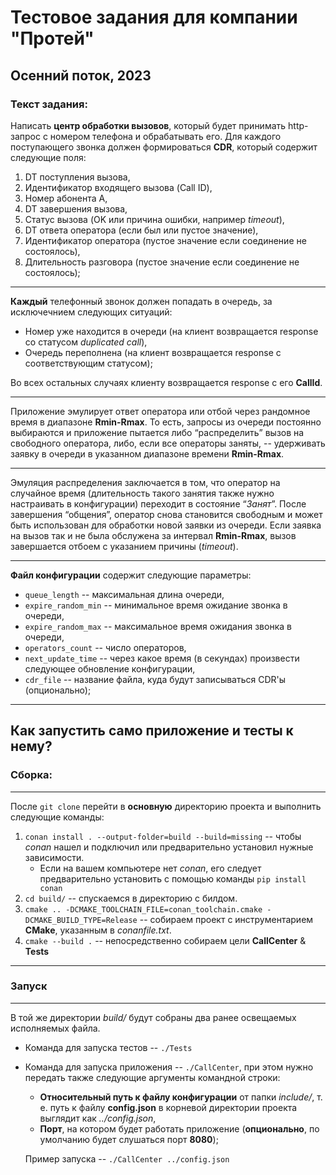 # Тестовое задания для компании "Протей"
## Осенний поток, 2023

### Текст задания:
Написать **центр обработки вызовов**, который будет принимать http-запрос с номером телефона и обрабатывать его. Для каждого поступающего звонка должен формироваться **CDR**, который содержит следующие поля:
1. DT поступления вызова,
1. Идентификатор входящего вызова (Call ID),
1. Номер абонента А,
1. DT завершения вызова,
1. Статус вызова (OK или причина ошибки, например *timeout*),
1. DT ответа оператора (если был или пустое значение),
1. Идентификатор оператора (пустое значение если соединение не состоялось),
1. Длительность разговора (пустое значение если соединение не состоялось);

---

**Каждый** телефонный звонок должен попадать в очередь, за исключечнием следующих ситуаций:
- Номер уже находится в очереди (на клиент возвращается response cо статусом *duplicated call*),
- Очередь переполнена (на клиент возвращается response с соответствующим статусом);

Во всех остальных случаях клиенту возвращается response с его **CallId**.

---

Приложение эмулирует ответ оператора или отбой через рандомное время в диапазоне **Rmin-Rmax**. То есть, запросы из очереди постоянно выбираются и приложение пытается либо “распределить” вызов на свободного оператора, либо, если все операторы заняты, -- удерживать заявку в очереди в указанном диапазоне времени **Rmin-Rmax**.

---

Эмуляция распределения заключается в том, что оператор на случайное время (длительность такого занятия также нужно настраивать в конфигурации) переходит в состояние “*Занят*”. После завершения “общения”, оператор снова становится свободным и может быть использован для обработки новой заявки из очереди. Если заявка на вызов так и не была обслужена за интервал **Rmin-Rmax**, вызов завершается отбоем с указанием причины (*timeout*).

---

**Файл конфигурации** содержит следующие параметры:
- `queue_length` -- максимальная длина очереди,
- `expire_random_min` -- минимальное время ожидание звонка в очереди,
- `expire_random_max` -- максимальное время ожидания звонка в очереди, 
- `operators_count` -- число операторов, 
- `next_update_time` -- через какое время (в секундах) произвести следующее обновление конфигурации,
- `cdr_file` -- название файла, куда будут записываться CDR'ы (опционально);

---

## Как запустить само приложение и тесты к нему?
### Сборка:

---

После `git clone` перейти в **основную** директорию проекта и выполнить следующие команды:
1. `conan install . --output-folder=build --build=missing` -- чтобы *conan* нашел и подключил или предварительно установил нужные зависимости.
   - Если на вашем компьютере нет *conan*, его следует предварительно установить с помощью команды `pip install conan`
1. `cd build/` -- спускаемся в директорию с билдом.
1. `cmake .. -DCMAKE_TOOLCHAIN_FILE=conan_toolchain.cmake -DCMAKE_BUILD_TYPE=Release` -- собираем проект с инструментарием **CMake**, указанным в *conanfile.txt*.
1. `cmake --build .` -- непосредственно собираем цели **CallCenter** & **Tests**

---

### Запуск

---

В той же директории *build/* будут собраны два ранее освещаемых исполняемых файла.
- Команда для запуска тестов -- `./Tests`
- Команда для запуска приложения -- `./CallCenter`, при этом нужно передать также следующие аргументы командной строки:
  - **Относительный путь к файлу конфигурации** от папки *include/*, т. е. путь к файлу **config.json** в корневой директории проекта выглядит как *../config.json*,
  - **Порт**, на котором будет работать приложение (**опционально**, по умолчанию будет слушаться порт **8080**);

  Пример запуска -- `./CallCenter ../config.json`
